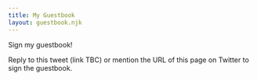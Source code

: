 ```yaml
---
title: My Guestbook
layout: guestbook.njk
---
```


<span class="rainbow">Sign my guestbook!</span>

Reply to this tweet (link TBC) or mention the URL of this page on Twitter to sign the guestbook. 


